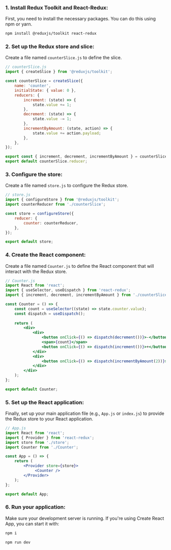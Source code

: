 
### 1. Install Redux Toolkit and React-Redux:
First, you need to install the necessary packages. You can do this using npm or yarn.

```bash
npm install @reduxjs/toolkit react-redux
```

### 2. Set up the Redux store and slice:
Create a file named `counterSlice.js` to define the slice.

```javascript
// counterSlice.js
import { createSlice } from '@reduxjs/toolkit';

const counterSlice = createSlice({
	name: 'counter',
	initialState: { value: 0 },
	reducers: {
		increment: (state) => {
			state.value += 1;
		},
		decrement: (state) => {
			state.value -= 1;
		},
		incrementByAmount: (state, action) => {
			state.value += action.payload;
		},
	},
});

export const { increment, decrement, incrementByAmount } = counterSlice.actions;
export default counterSlice.reducer;
```

### 3. Configure the store:
Create a file named `store.js` to configure the Redux store.

```javascript
// store.js
import { configureStore } from '@reduxjs/toolkit';
import counterReducer from './counterSlice';

const store = configureStore({
	reducer: {
		counter: counterReducer,
	},
});

export default store;
```

### 4. Create the React component:
Create a file named `Counter.js` to define the React component that will interact with the Redux store.

```jsx
// Counter.js
import React from 'react';
import { useSelector, useDispatch } from 'react-redux';
import { increment, decrement, incrementByAmount } from './counterSlice';

const Counter = () => {
	const count = useSelector((state) => state.counter.value);
	const dispatch = useDispatch();
	
	return (
		<div>
			<div>
				<button onClick={() => dispatch(decrement())}>-</button>
				<span>{count}</span>
				<button onClick={() => dispatch(increment())}>+</button>
			</div>
			<div>
				<button onClick={() => dispatch(incrementByAmount(2))}>Increment by 2</button>
			</div>
		</div>
	);
};

export default Counter;
```

### 5. Set up the React application:
Finally, set up your main application file (e.g., `App.js` or `index.js`) to provide the Redux store to your React application.

```jsx
// App.js
import React from 'react';
import { Provider } from 'react-redux';
import store from './store';
import Counter from './Counter';

const App = () => {
	return (
		<Provider store={store}>
			 <Counter />
		</Provider>
	);
};

export default App;
```

### 6. Run your application:
Make sure your development server is running. If you're using Create React App, you can start it with:

```bash
npm i
```

```bash
npm run dev
```